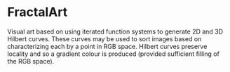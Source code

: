 # FractalArt
Visual art based on using iterated function systems to generate 2D and 3D Hilbert curves.
These curves may be used to sort images based on characterizing each by a point in RGB space.
Hilbert curves preserve locality and so a gradient colour is produced (provided sufficient filling of the RGB space).
